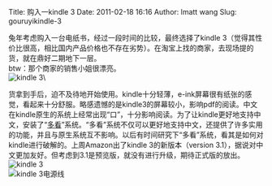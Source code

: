 Title: 购入一kindle 3
Date: 2011-02-18 16:16
Author: lmatt wang
Slug: gouruyikindle-3

兔年考虑购入一台电纸书，经过一段时间的比较，最终选择了kindle
3（觉得其性价比很高，相比国内产品价格也不存在劣势）。在淘宝上找的商家，去现场提的货，就在鼎好二期地下一层。\
 btw：那个商家的销售小姐很漂亮。\
![kindle
3](https://lh6.googleusercontent.com/_PLnhebJKFVU/TV6PK8_87YI/AAAAAAAAAHg/T-GsEv_kgws/s640/DSC02495.JPG)\

货拿到手后，迫不及待地开始使用。kindle十分轻薄，e-ink屏幕很有纸张的感觉，看起来十分舒服。略感遗憾的是kindle3的屏幕较小，影响pdf的阅读。中文在kindle原生的系统上经常出现“口”，十分影响阅读。为了让kindle更好地支持中文，安装了“[多看](http://www.duokan.com/forum/index.php)”系统。“多看”系统不仅可以更好地支持中文，还提供了许多实用的功能，并且与原生系统互不影响。以后有时间研究下“多看”系统，看其是如何对kindle进行破解的。上周Amazon出了kindle
3的新版本（version
3.1），据说对中文更加友好。但考虑到3.1是预览版，就没有进行升级，期待正式版的放出。\
![kindle
3](https://lh3.googleusercontent.com/_PLnhebJKFVU/TV6PTBAA76I/AAAAAAAAAHo/uid8m8sqK48/s640/DSC02496.JPG)\
![kindle
3电源线](https://lh4.googleusercontent.com/_PLnhebJKFVU/TV6PZHmpIhI/AAAAAAAAAHs/0bH6gTKpFxI/s640/DSC02499.JPG)
